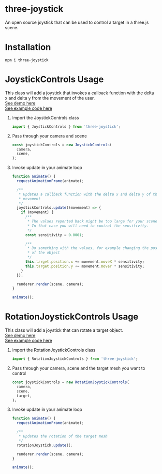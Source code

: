 # three-joystick
An open source joystick that can be used to control a target in a three.js scene.

# Installation
`npm i three-joystick`

# JoystickControls Usage
This class will add a joystick that invokes a callback function with the delta x and delta y from the movement of the user.  
[See demo here](https://fried-chicken.github.io/three-joystick/examples/BasicExample/index.html)  
[See example code here](https://github.com/Fried-Chicken/three-joystick/blob/master/examples/BasicExample/scene.ts)

1.  Import the JoystickControls class
    ```javascript
    import { JoystickControls } from 'three-joystick';
    ```
2.  Pass through your camera and scene
    ```javascript
    const joystickControls = new JoystickControls(
      camera,
      scene,
    );
    ```
3.  Invoke update in your animate loop
    ```javascript
    function animate() {
      requestAnimationFrame(animate);

      /**
       * Updates a callback function with the delta x and delta y of the users
       * movement
       */
      joystickControls.update((movement) => {
        if (movement) {
          /**
           * The values reported back might be too large for your scene.
           * In that case you will need to control the sensitivity.
           */
          const sensitivity = 0.0001;
    
          /**
           * Do something with the values, for example changing the position
           * of the object
           */
          this.target.position.x += movement.moveX * sensitivity;
          this.target.position.y += movement.moveY * sensitivity;
        }
      });

      renderer.render(scene, camera);
    }

    animate();
    ```


# RotationJoystickControls Usage
This class will add a joystick that can rotate a target object.  
[See demo here](https://fried-chicken.github.io/three-joystick/examples/RotatingTargetExample/index.html)  
[See example code here](https://github.com/Fried-Chicken/three-joystick/blob/master/examples/RotatingTargetExample/scene.ts)

1.  Import the RotationJoystickControls class
    ```javascript
    import { RotationJoystickControls } from 'three-joystick';
    ```
2.  Pass through your camera, scene and the target mesh you want to control
    ```javascript
    const joystickControls = new RotationJoystickControls(
      camera,
      scene,
      target,
    );
    ```
3.  Invoke update in your animate loop
    ```javascript
    function animate() {
      requestAnimationFrame(animate);

      /**
       * Updates the rotation of the target mesh
       */
      rotationJoystick.update();

      renderer.render(scene, camera);
    }

    animate();
    ```
